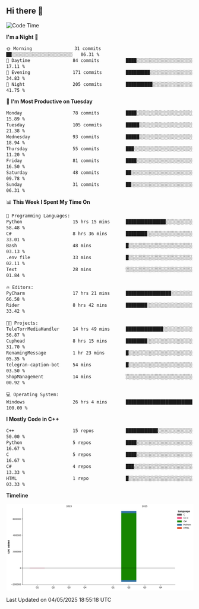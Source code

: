 ## Hi there 👋

<!--
**wxrstvrsn/wxrstvrsn** is a ✨ _special_ ✨ repository because its `README.md` (this file) appears on your GitHub profile.

Here are some ideas to get you started:

- 🔭 I’m currently working on ...
- 🌱 I’m currently learning ...
- 👯 I’m looking to collaborate on ...
- 🤔 I’m looking for help with ...
- 💬 Ask me about ...
- 📫 How to reach me: ...
- 😄 Pronouns: ...
- ⚡ Fun fact: ...
-->
<!--START_SECTION:waka-->
![Code Time](http://img.shields.io/badge/Code%20Time-92%20hrs%2027%20mins-blue)

**I'm a Night 🦉** 

```text
🌞 Morning                31 commits          ██░░░░░░░░░░░░░░░░░░░░░░░   06.31 % 
🌆 Daytime                84 commits          ████░░░░░░░░░░░░░░░░░░░░░   17.11 % 
🌃 Evening                171 commits         █████████░░░░░░░░░░░░░░░░   34.83 % 
🌙 Night                  205 commits         ██████████░░░░░░░░░░░░░░░   41.75 % 
```
📅 **I'm Most Productive on Tuesday** 

```text
Monday                   78 commits          ████░░░░░░░░░░░░░░░░░░░░░   15.89 % 
Tuesday                  105 commits         █████░░░░░░░░░░░░░░░░░░░░   21.38 % 
Wednesday                93 commits          █████░░░░░░░░░░░░░░░░░░░░   18.94 % 
Thursday                 55 commits          ███░░░░░░░░░░░░░░░░░░░░░░   11.20 % 
Friday                   81 commits          ████░░░░░░░░░░░░░░░░░░░░░   16.50 % 
Saturday                 48 commits          ██░░░░░░░░░░░░░░░░░░░░░░░   09.78 % 
Sunday                   31 commits          ██░░░░░░░░░░░░░░░░░░░░░░░   06.31 % 
```


📊 **This Week I Spent My Time On** 

```text
💬 Programming Languages: 
Python                   15 hrs 15 mins      ███████████████░░░░░░░░░░   58.48 % 
C#                       8 hrs 36 mins       ████████░░░░░░░░░░░░░░░░░   33.01 % 
Bash                     48 mins             █░░░░░░░░░░░░░░░░░░░░░░░░   03.13 % 
.env file                33 mins             █░░░░░░░░░░░░░░░░░░░░░░░░   02.11 % 
Text                     28 mins             ░░░░░░░░░░░░░░░░░░░░░░░░░   01.84 % 

🔥 Editors: 
PyCharm                  17 hrs 21 mins      █████████████████░░░░░░░░   66.58 % 
Rider                    8 hrs 42 mins       ████████░░░░░░░░░░░░░░░░░   33.42 % 

🐱‍💻 Projects: 
TeleTorrMediaHandler     14 hrs 49 mins      ██████████████░░░░░░░░░░░   56.87 % 
Cuphead                  8 hrs 15 mins       ████████░░░░░░░░░░░░░░░░░   31.70 % 
RenamingMessage          1 hr 23 mins        █░░░░░░░░░░░░░░░░░░░░░░░░   05.35 % 
telegran-caption-bot     54 mins             █░░░░░░░░░░░░░░░░░░░░░░░░   03.50 % 
ShopManagement           14 mins             ░░░░░░░░░░░░░░░░░░░░░░░░░   00.92 % 

💻 Operating System: 
Windows                  26 hrs 4 mins       █████████████████████████   100.00 % 
```

**I Mostly Code in C++** 

```text
C++                      15 repos            ████████████░░░░░░░░░░░░░   50.00 % 
Python                   5 repos             ████░░░░░░░░░░░░░░░░░░░░░   16.67 % 
C                        5 repos             ████░░░░░░░░░░░░░░░░░░░░░   16.67 % 
C#                       4 repos             ███░░░░░░░░░░░░░░░░░░░░░░   13.33 % 
HTML                     1 repo              █░░░░░░░░░░░░░░░░░░░░░░░░   03.33 % 
```



**Timeline**

![Lines of Code chart](https://raw.githubusercontent.com/wxrstvrsn/wxrstvrsn/main/assets/bar_graph.png)


 Last Updated on 04/05/2025 18:55:18 UTC
<!--END_SECTION:waka-->
